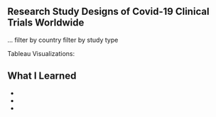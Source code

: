 ## Research Study Designs of Covid-19 Clinical Trials Worldwide 
...
filter by country
filter by study type

Tableau Visualizations:



## What I Learned
-

-

-

